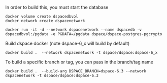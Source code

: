 In order to build this, you must start the database

```
docker volume create dspacedbvol
docker network create dspacenetwork

docker run -it -d --network dspacenetwork --name dspacedb -v dspacedbvol:/pgdata -e PGDATA=/pgdata dspace/dspace-postgres-pgcrypto
```

Build dspace docker (note dspace-6_x will build by default)

```
docker build .  --network dspacenetwork -t dspace/dspace:dspace-6_x
```

To build a specific branch or tag, you can pass in the branch/tag name

```
docker build .  --build-arg DSPACE_BRANCH=dspace-6.3 --network dspacenetwork -t dspace/dspace:dspace-6.3
```
